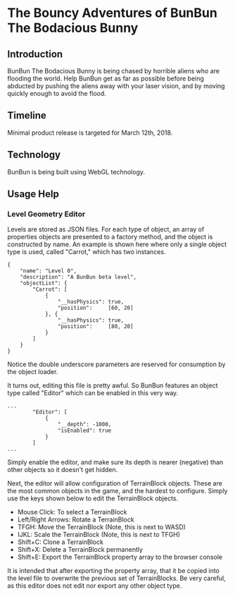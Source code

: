 
# The Bouncy Adventures of BunBun The Bodacious Bunny

## Introduction

BunBun The Bodacious Bunny is being chased by horrible aliens who are flooding the world. Help BunBun get as far as possible before being abducted by pushing the aliens away with your laser vision, and by moving quickly enough to avoid the flood. 

## Timeline

Minimal product release is targeted for March 12th, 2018. 

## Technology

BunBun is being built using WebGL technology. 

## Usage Help

### Level Geometry Editor

Levels are stored as JSON files. For each type of object, an array of properties
objects are presented to a factory method, and the object is constructed by 
name. An example is shown here where only a single object type is used, called
"Carrot," which has two instances. 

```
{
    "name": "Level 0",
    "description": "A BunBun beta level",
    "objectList": {
        "Carrot": [
            {
                "__hasPhysics": true,
                "position":     [60, 20]
            }, {
                "__hasPhysics": true,
                "position":     [80, 20]
            }
        ]
    }
}
```

Notice the double underscore parameters are reserved for consumption by the 
object loader. 

It turns out, editing this file is pretty awful. So BunBun features an object
type called "Editor" which can be enabled in this very way. 

```
...
        "Editor": [
            {
                "__depth": -1000,
                "isEnabled": true
            }
        ]
...
```

Simply enable the editor, and make sure its depth is nearer (negative) than 
other objects so it doesn't get hidden. 

Next, the editor will allow configuration of TerrainBlock objects. These are the
most common objects in the game, and the hardest to configure. Simply use the 
keys shown below to edit the TerrainBlock objects.

 - Mouse Click: To select a TerrainBlock
 - Left/Right Arrows: Rotate a TerrainBlock
 - TFGH: Move the TerrainBlock (Note, this is next to WASD)
 - IJKL: Scale the TerrainBlock (Note, this is next to TFGH)
 - Shift+C: Clone a TerrainBlock
 - Shift+X: Delete a TerrainBlock permanently
 - Shift+E: Export the TerrainBlock property array to the browser console

It is intended that after exporting the property array, that it be copied into
the level file to overwrite the previous set of TerrainBlocks. Be very careful,
as this editor does not edit nor export any other object type. 
